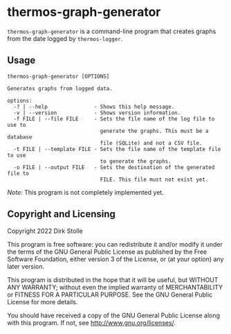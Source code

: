 # thermos-graph-generator

`thermos-graph-generator` is a command-line program that creates graphs from the
date logged by `thermos-logger`.

## Usage

```
thermos-graph-generator [OPTIONS]

Generates graphs from logged data.

options:
  -? | --help               - Shows this help message.
  -v | --version            - Shows version information.
  -f FILE | --file FILE     - Sets the file name of the log file to use to
                              generate the graphs. This must be a database
                              file (SQLite) and not a CSV file.
  -t FILE | --template FILE - Sets the file name of the template file to use
                              to generate the graphs.
  -o FILE | --output FILE   - Sets the destination of the generated file to
                              FILE. This file must not exist yet.
```

_Note:_ This program is not completely implemented yet.

## Copyright and Licensing

Copyright 2022  Dirk Stolle

This program is free software: you can redistribute it and/or modify
it under the terms of the GNU General Public License as published by
the Free Software Foundation, either version 3 of the License, or
(at your option) any later version.

This program is distributed in the hope that it will be useful,
but WITHOUT ANY WARRANTY; without even the implied warranty of
MERCHANTABILITY or FITNESS FOR A PARTICULAR PURPOSE.  See the
GNU General Public License for more details.

You should have received a copy of the GNU General Public License
along with this program.  If not, see <http://www.gnu.org/licenses/>.
